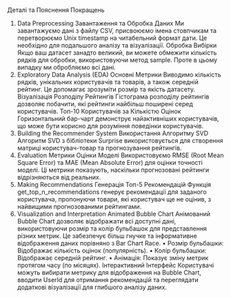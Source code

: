 








Деталі та Пояснення Покращень
1. Data Preprocessing
Завантаження та Обробка Даних
Ми завантажуємо дані з файлу CSV, присвоюємо імена стовпчикам та перетворюємо Unix timestamp на читабельний формат дати. Це необхідно для подальшого аналізу та візуалізації.
Обробка Вибірки
Якщо ваш датасет занадто великий, ви можете обмежити кількість рядків для обробки, використовуючи метод sample. Проте в цьому випадку ми обробляємо всі дані.
2. Exploratory Data Analysis (EDA)
Основні Метрики
Виводимо кількість рядків, унікальних користувачів та товарів, а також середній рейтинг. Це допомагає зрозуміти розмір та якість датасету.
Візуалізація Розподілу Рейтингів
Гістограма розподілу рейтингів дозволяє побачити, які рейтинги найбільш поширені серед користувачів.
Топ-10 Користувачів за Кількістю Оцінок
Горизонтальний бар-чарт демонструє найактивніших користувачів, що може бути корисно для розуміння поведінки користувачів.
3. Building the Recommender System
Використання Алгоритму SVD
Алгоритм SVD з бібліотеки Surprise використовується для створення матриці користувач-товар та прогнозування рейтингів.
4. Evaluation
Метрики Оцінки Моделі
Використовуємо RMSE (Root Mean Square Error) та MAE (Mean Absolute Error) для оцінки точності моделі. Ці метрики показують, наскільки прогнозовані рейтинги відрізняються від реальних.
5. Making Recommendations
Генерація Топ-5 Рекомендацій
Функція get_top_n_recommendations генерує рекомендації для заданого користувача, пропонуючи товари, які користувач ще не оцінив, з найвищими прогнозованими рейтингами.
6. Visualization and Interpretation
Animated Bubble Chart
Анімований Bubble Chart дозволяє відображати всі доступні дані, використовуючи розмір та колір бульбашок для представлення різних метрик. Це забезпечує більш гнучке та інформативне відображення даних порівняно з Bar Chart Race.
•	Розмір бульбашки: Відображає кількість оцінок (популярність).
•	Колір бульбашки: Відображає середній рейтинг.
•	Анімація: Показує зміну метрик протягом часу (по місяцях).
Інтерактивний Інтерфейс
Користувачі можуть вибирати метрику для відображення на Bubble Chart, вводити UserId для отримання рекомендацій та переглядати додаткові візуалізації для глибшого аналізу даних.

